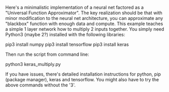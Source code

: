 Here's a minimalistic implementation of a neural net factored as a "Universal Function Approximator".  The key realization should be that with minor modification to the neural net architecture, you can approximate any "blackbox" function with enough data and compute.  This example teaches a simple 1 layer network how to multiply 2 inputs together.  You simply need Python3 (maybe 2?) installed with the following libraries:

pip3 install numpy
pip3 install tensorflow
pip3 install keras

Then run the script from command line:

python3 keras_multiply.py

If you have issues, there's detailed installation instructions for python, pip (package manager), keras and tensorflow.  You might also have to try the above commands without the '3'.